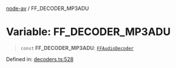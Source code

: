 [node-av](../globals.md) / FF\_DECODER\_MP3ADU

# Variable: FF\_DECODER\_MP3ADU

> `const` **FF\_DECODER\_MP3ADU**: [`FFAudioDecoder`](../type-aliases/FFAudioDecoder.md)

Defined in: [decoders.ts:528](https://github.com/seydx/av/blob/f8631fc881b394300b1479f511d55cf1c370a87f/src/constants/decoders.ts#L528)
